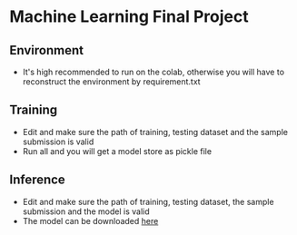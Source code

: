 # Machine Learning Final Project

## Environment 
- It's high recommended to run on the colab, otherwise you will have to reconstruct the environment by requirement.txt
## Training
- Edit and make sure the path of training, testing dataset and the sample submission is valid
- Run all and you will get a model store as pickle file

## Inference
- Edit and make sure the path of training, testing dataset, the sample submission and the model is valid
- The model can be downloaded [here](https://drive.google.com/file/d/12X4cx43WWIcDR1Vp6oNw4KNwrFyZRT4P/view?usp=sharing)
